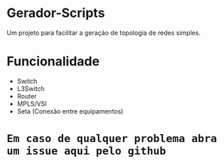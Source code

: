 # Gerador-Scripts
Um projeto para facilitar a geração de topologia de redes simples.

# Funcionalidade
- Switch
- L3Switch
- Router
- MPLS/VSI
- Seta (Conexão entre equipamentos)

# `Em caso de qualquer problema abra um issue aqui pelo github`
